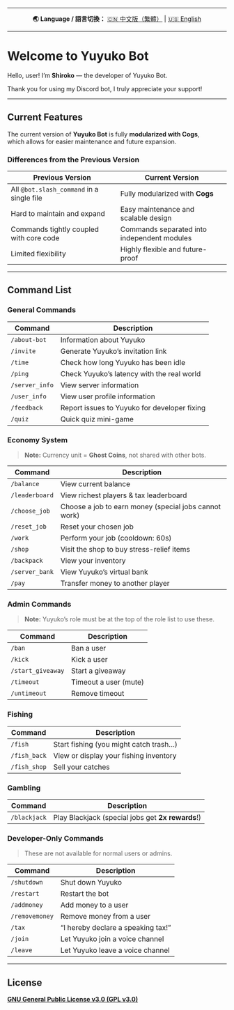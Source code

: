 <div align="center">

<hr>

<p>
  <strong>🌏 Language / 語言切換：</strong>
  <a href="doc/README.zh-tw.md">🇨🇳 中文版（繁體）</a> | 
  <a href="README.md">🇺🇸 English</a>
</p>

<hr>

</div>

# Welcome to Yuyuko Bot

Hello, user! I’m **Shiroko** — the developer of Yuyuko Bot.

Thank you for using my Discord bot, I truly appreciate your support!

---

## Current Features

The current version of **Yuyuko Bot** is fully **modularized with Cogs**,  
which allows for easier maintenance and future expansion.

### Differences from the Previous Version

| Previous Version                          | Current Version                             |
| ----------------------------------------- | ------------------------------------------- |
| All `@bot.slash_command` in a single file | Fully modularized with **Cogs**             |
| Hard to maintain and expand               | Easy maintenance and scalable design        |
| Commands tightly coupled with core code   | Commands separated into independent modules |
| Limited flexibility                       | Highly flexible and future-proof            |

---

## Command List

### General Commands

| Command        | Description                                  |
| -------------- | -------------------------------------------- |
| `/about-bot`   | Information about Yuyuko                     |
| `/invite`      | Generate Yuyuko’s invitation link            |
| `/time`        | Check how long Yuyuko has been idle          |
| `/ping`        | Check Yuyuko’s latency with the real world   |
| `/server_info` | View server information                      |
| `/user_info`   | View user profile information                |
| `/feedback`    | Report issues to Yuyuko for developer fixing |
| `/quiz`        | Quick quiz mini-game                         |

### Economy System

> **Note:** Currency unit = **Ghost Coins**, not shared with other bots.

| Command        | Description                                           |
| -------------- | ----------------------------------------------------- |
| `/balance`     | View current balance                                  |
| `/leaderboard` | View richest players & tax leaderboard                |
| `/choose_job`  | Choose a job to earn money (special jobs cannot work) |
| `/reset_job`   | Reset your chosen job                                 |
| `/work`        | Perform your job (cooldown: 60s)                      |
| `/shop`        | Visit the shop to buy stress-relief items             |
| `/backpack`    | View your inventory                                   |
| `/server_bank` | View Yuyuko’s virtual bank                            |
| `/pay`         | Transfer money to another player                      |

### Admin Commands

> **Note:** Yuyuko’s role must be at the top of the role list to use these.

| Command           | Description           |
| ----------------- | --------------------- |
| `/ban`            | Ban a user            |
| `/kick`           | Kick a user           |
| `/start_giveaway` | Start a giveaway      |
| `/timeout`        | Timeout a user (mute) |
| `/untimeout`      | Remove timeout        |

### Fishing

| Command      | Description                            |
| ------------ | -------------------------------------- |
| `/fish`      | Start fishing (you might catch trash…) |
| `/fish_back` | View or display your fishing inventory |
| `/fish_shop` | Sell your catches                      |

### Gambling

| Command      | Description                                       |
| ------------ | ------------------------------------------------- |
| `/blackjack` | Play Blackjack (special jobs get **2x rewards**!) |

### Developer-Only Commands

> These are not available for normal users or admins.

| Command        | Description                        |
| -------------- | ---------------------------------- |
| `/shutdown`    | Shut down Yuyuko                   |
| `/restart`     | Restart the bot                    |
| `/addmoney`    | Add money to a user                |
| `/removemoney` | Remove money from a user           |
| `/tax`         | “I hereby declare a speaking tax!” |
| `/join`        | Let Yuyuko join a voice channel    |
| `/leave`       | Let Yuyuko leave a voice channel   |

---

## License

[**GNU General Public License v3.0 (GPL v3.0)**](./LICENSE)
